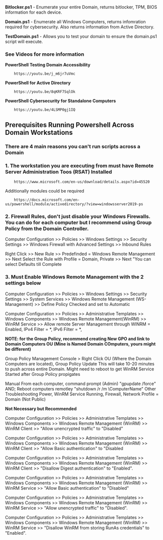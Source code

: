 <strong>Bitlocker.ps1</strong> - Enumerate your entire Domain, returns bitlocker, TPM, BIOS information for each device. 

<strong>Domain.ps1</strong> - Enumerate all Windows Computers, returns infomration required for cybersecurity. Also returns information from Active Directory. 

<strong>TestDomain.ps1</strong> - Allows you to test your domain to ensure the domain.ps1 script will execute. 

### See Videos for more information

<strong>PowerShell Testing Domain Accessibility</strong>

        https://youtu.be/j_m6jr7uVmc

<strong>PowerShell for Active Directory</strong>

        https://youtu.be/8qKRF7SqlOk

<strong>PowerShell Cybersecurity for Standalone Computers</strong>

        https://youtu.be/4LSMP0gj1IQ

## Prerequisites Running Powershell Across Domain Workstations

### There are 4 main reasons you can't run scripts across a Domain

### 1. The workstation you are executing from must have Remote Server Administration Toos (RSAT) Installed
        https://www.microsoft.com/en-us/download/details.aspx?id=45520
   
   Additionally modules could be required 
   
        https://docs.microsoft.com/en-us/powershell/module/activedirectory/?view=windowsserver2019-ps

### 2. Firewall Rules, don't just disable your Windows Firewalls. You can do for each computer but I recommend using Group Policy from the Domain Controller.

  Computer Configuration >> Policies >> Windows Settings >> Security Settings >> Windows Firewall with Advanced Settings >> Inbound Rules

  Right Click >> New Rule >> Predefinded = Windows Remote Management >> Next
  Select the Rule with Profile = Domain, Private >> Next "You can select Defaults till Complete

### 3. Must Enable Windows Remote Management with the 2 settings below

  Computer Configuration >> Policies >> Windows Settings >> Security Settings >> System Services >> Windows Remote Management (WS-Management) >> Define Policy Checked and set to Automatic

  Computer Configuration >> Policies >> Administrative Templates >> Windows Components >> Windows Remote Management(WinRM) >> WinRM Service >> Allow remote Server Management through WINRM = Enabled, IPv4 Filter = *, IPv6 Filter = *,

**NOTE: for the Group Policy, recommend creating New GPO and link to Domain Computers OU (Mine is Named Domain COmputers, yours might be different)**

  Group Policy Management Console > Right Click OU (Where the Domain Computers are located), Group Policy Update
        This will take 10-20 minutes to push across entire Domain.
        Might need to reboot to get WinRM Service Started after Group Policy propigates
    
  Manual
        From each computer, command prompt (Admin) "gpupdate /force" AND; 
        Reboot computers remotley "shutdown /r /m \\ComputerName"
  Other Troubleshooting
        Power, WinRM Service Running, Firewall, Network Profile = Domain (Not Public)

**Not Necessary but Recommended**

  Computer Configuration >> Policies >> Administrative Templates >> Windows Components >> Windows Remote Management (WinRM) >> WinRM Client >> "Allow unencrypted traffic" to "Disabled"

  Computer Configuration >> Policies >> Administrative Templates >> Windows Components >> Windows Remote Management (WinRM) >> WinRM Client >> "Allow Basic authentication" to "Disabled

  Computer Configuration >> Policies >> Administrative Templates >> Windows Components >> Windows Remote Management (WinRM) >> WinRM Client >> "Disallow Digest authentication" to "Enabled".

  Computer Configuration >> Policies >> Administrative Templates >> Windows Components >> Windows Remote Management (WinRM) >> WinRM Service >> "Allow Basic authentication" to "Disabled"

  Computer Configuration >> Policies >> Administrative Templates >> Windows Components >> Windows Remote Management (WinRM) >> WinRM Service >> "Allow unencrypted traffic" to "Disabled".

  Computer Configuration >> Policies >> Administrative Templates >> Windows Components >> Windows Remote Management (WinRM) >> WinRM Service >> "Disallow WinRM from storing RunAs credentials" to "Enabled".

